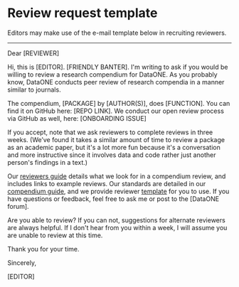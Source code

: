 # Review request template

Editors may make use of the e-mail template below in recruiting reviewers.

---

Dear [REVIEWER]

Hi, this is [EDITOR]. [FRIENDLY BANTER]. I'm writing to ask if you would be willing to review a research compendium for DataONE. As you probably know, DataONE conducts peer review of research compendia in a manner similar to journals.

The compendium, [PACKAGE] by [AUTHOR(S)], does [FUNCTION]. You can find it on GitHub here: [REPO LINK]. We conduct our open review process via GitHub as well, here: [ONBOARDING ISSUE]

If you accept, note that we ask reviewers to complete reviews in three weeks. (We’ve found it takes a similar amount of time to review a package as an academic paper, but it's a lot more fun because it's a conversation and more instructive since it involves data and code rather just another person's findings in a text.)

Our [reviewers guide] details what we look for in a compendium review, and includes links to example reviews. Our standards are detailed in our [compendium guide], and we provide reviewer [template] for you to use. If you have questions or feedback, feel free to ask me or post to the [DataONE forum].

Are you able to review? If you can not, suggestions for alternate reviewers are always helpful. If I don't hear from you within a week, I will assume you are unable to review at this time. 

Thank you for your time.

Sincerely,

[EDITOR]

[reviewers guide]: https://github.com/benmarwick/onboarding-reproducible-compendiablob/master/reviewing_guide.md
[compendium guide]: https://github.com/benmarwick/onboarding-reproducible-compendia/blob/master/packaging_guide.md 
[template]: https://github.com/benmarwick/onboarding-reproducible-compendia/blob/master/reviewer_template.md 
[rOpenSci forum]: https://github.com/benmarwick/onboarding-reproducible-compendia/issues/1
